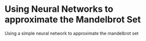# Using Neural Networks to approximate the Mandelbrot Set

Using a simple neural network to approximate the mandelbrot set